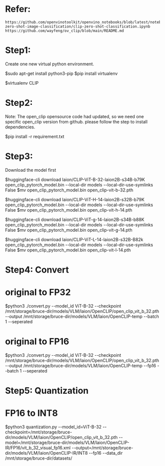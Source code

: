 # Refer:
    https://github.com/openvinotoolkit/openvino_notebooks/blob/latest/notebooks/clip-zero-shot-image-classification/clip-zero-shot-classification.ipynb
    https://github.com/wayfeng/ov_clip/blob/main/README.md

# Step1:
  Create one new virtual python environment.

  $sudo apt-get install python3-pip
  $pip install virtualenv

  $virtualenv CLIP

# Step2:

  Note: The open_clip opensource code had updated, so we need one specific open_clip version from github. please follow the step to install dependencies.

  $pip install -r requirement.txt

# Step3:

  Download the model first 

  $huggingface-cli download laion/CLIP-ViT-B-32-laion2B-s34B-b79K open_clip_pytorch_model.bin --local-dir models --local-dir-use-symlinks False
  $mv open_clip_pytorch_model.bin open_clip-vit-b-32.pth

  $huggingface-cli download laion/CLIP-ViT-H-14-laion2B-s32B-b79K open_clip_pytorch_model.bin --local-dir models --local-dir-use-symlinks False
  $mv open_clip_pytorch_model.bin open_clip-vit-h-14.pth

  $huggingface-cli download laion/CLIP-ViT-g-14-laion2B-s34B-b88K open_clip_pytorch_model.bin --local-dir models --local-dir-use-symlinks False
  $mv open_clip_pytorch_model.bin open_clip-vit-g-14.pth

  $huggingface-cli download laion/CLIP-ViT-L-14-laion2B-s32B-B82k open_clip_pytorch_model.bin --local-dir models --local-dir-use-symlinks False
  $mv open_clip_pytorch_model.bin open_clip-vit-l-14.pth

# Step4: Convert
  # original to FP32
  $python3 ./convert.py --model_id ViT-B-32 --checkpoint /mnt/storage/bruce-dir/models/VLM/laion/OpenCLIP/open_clip_vit_b_32.pth --output /mnt/storage/bruce-dir/models/VLM/laion/OpenCLIP-temp --batch 1 --seperated

  # original to FP16
  $python3 ./convert.py --model_id ViT-B-32 --checkpoint /mnt/storage/bruce-dir/models/VLM/laion/OpenCLIP/open_clip_vit_b_32.pth --output /mnt/storage/bruce-dir/models/VLM/laion/OpenCLIP-temp --fp16 --batch 1 --seperated

# Step5: Quantization
  # FP16 to INT8
  $python3 quantization.py --model_id=ViT-B-32 --checkpoint=/mnt/storage/bruce-dir/models/VLM/laion/OpenCLIP/open_clip_vit_b_32.pth --model=/mnt/storage/bruce-dir/models/VLM/laion/OpenCLIP-IR/FP16/vit_b_32_visual_fp16.xml --output=/mnt/storage/bruce-dir/models/VLM/laion/OpenCLIP-IR/INT8 --fp16 --data_dir /mnt/storage/bruce-dir/datasets/
